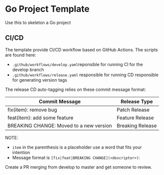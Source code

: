 # Go Project Template

Use this to skeleton a Go project

## CI/CD

The template provide CI/CD workflow based on GitHub Actions. The scripts are found here:

* `.github/workflows/develop.yaml`reponsible for running CI for the develop branch
* `.github/workflows/release.yaml` responsible for running CD responsible for generating version tags

The release CD auto-tagging relies on these commit message format:

| Commit Message | Release Type |
| --- | --- |
| fix(item): remove bug | Patch Release |
| feat(item): add some feature | Feature Release |
| BREAKING CHANGE: Moved to a new version | Breaking Release |

NOTE:
* `item` in the parenthesis is a placeholder use a word that fits your intention
* Message format is `[fix|feat|BREAKING CHANGE](<descriptor>)`: <Message phrase>

Create a PR merging from develop to master and get someone to review.